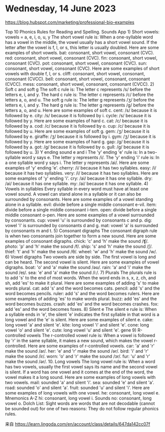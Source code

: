 # Wednesday, 14 June 2023

https://blog.hubspot.com/marketing/professional-bio-examples

Top 10 Phonics Rules for Reading and Spelling. Sounds App 1) Short vowels: vowels = a, e, i, o, u, y The short vowel rule is: When a one-syllable word has a vowel in the middle, the vowel usually has a short vowel sound. If the letter after the vowel is f, l, or s, this letter is usually doubled. Here are some examples of short vowels. bat: consonant, short vowel, consonant (CVC). red: consonant, short vowel, consonant (CVC). fin: consonant, short vowel, consonant (CVC). pot: consonant, short vowel, consonant (CVC). sun: consonant, short vowel, consonant (CVC). Here are some examples of short vowels with double f, l, or s. cliff: consonant, short vowel, consonant, consonant (CVCC). bell: consonant, short vowel, consonant, consonant (CVCC). mess: consonant, short vowel, consonant, consonant (CVCC). 2) Soft c and soft g The soft c rule is: The letter c represents /s/ before the letters e, i, and y. The hard c rule is: The letter c represents /c/ before the letters a, o, and u. The soft g rule is: The letter g represents /ʒ/ before the letters e, i, and y. The hard g rule is: The letter g represents /g/ before the letters a, o, and u. Here are some examples of soft c. cent: /s/ because it is followed by e. city: /s/ because it is followed by i. cycle: /s/ because it is followed by y. Here are some examples of hard c. cat: /c/ because it is followed by a. cod: /c/ because it is followed by o. cup: /c/ because it is followed by u. Here are some examples of soft g. gem: /ʒ/ because it is followed by e. giraffe: /ʒ/ because it is followed by i. gym: /ʒ/ because it is followed by y. Here are some examples of hard g. gap: /g/ because it is followed by a. got: /g/ because it is followed by o. gull: /g/ because it is followed by u. 3) Y ending sound e and i The 'y' ending 'e' rule is: In a two-syllable word y says e. The letter y represents /i/. The 'y' ending 'i' rule is: In a one syllable word y says i. The letter y represents /ai/. Here are some examples of 'y' ending 'e'. cherry: /i/ because it has two syllables. easy: /i/ because it has two syllables. very: /i/ because it has two syllables. Here are some examples of 'y' ending 'i'. cry: /ai/ because it has one syllable. dry: /ai/ because it has one syllable. my: /ai/ because it has one syllable. 4) Vowels in syllables Every syllable in every word must have at least one vowel sound. A vowel can stand alone in a syllable or it can also be surrounded by consonants. Here are some examples of a vowel standing alone in a syllable. evil: divide before a single middle consonant e-vil. item: divide before a single middle consonant i-tem. open: divide before a single middle consonant o-pen. Here are some examples of a vowel surrounded by consonants. cup: vowel 'u' is surrounded by consonants c and p. dig: vowel 'i' is surrounded by consonants d and g. mat: vowel 'a' is surrounded by consonants m and t. 5) Consonant digraphs The consonant digraph rule is when two consonants join together to form a new sound. Here are some examples of consonant digraphs. chick: 'c' and 'h' make the sound /ʧ/. photo: 'p' and 'h' make the sound /f/. ship: 's' and 'h' make the sound /ʃ/. thief: 't' and 'h' make the sound /θ/. wheel: 'w' and 'h' make the sound /w/. 6) Vowel digraphs Two vowels are side by side. The first vowel is long and can be heard. The second vowel is silent. Here are some examples of vowel digraphs. boat: 'o' and 'a' make the sound /əʊ/. rain: 'a' and 'i' make the sound /eɪ/. sea: 'e' and 'a' make the sound /iː/. 7) Plurals The plurals rule is to add 's' to the end of most words. When the word ends in s, x, z, ch, and sh, add 'es' to make it plural. Here are some examples of adding 's' to make words plural. cat: add 's' and the word becomes cats. pencil: add 's' and the word becomes pencils. ruler: add 's' and the word becomes rulers. Here are some examples of adding 'es' to make words plural. buzz: add 'es' and the word becomes buzzes. crash: add 'es' and the word becomes crashes. fox: add 'es' and the word becomes foxes. 8) Silent e The silent e rule is: When a syllable ends in 'e', the silent 'e' indicates the first syllable in that word is a long vowel and the 'e' is silent. Here are some examples of silent e. cake: long vowel 'a' and silent 'e'. kite: long vowel 'i' and silent 'e'. cone: long vowel 'o' and silent 'e'. cute: long vowel 'u' and silent 'e'. gene 9) R-controlled vowels The r-controlled vowel rule is: When a vowel is followed by 'r' in the same syllable, it makes a new sound, which makes the vowel r-controlled. Here are some examples of r-controlled vowels. car: 'a' and 'r' make the sound /ar/. her: 'e' and 'r' make the sound /ər/. bird: 'i' and 'r' make the sound /ir/. worn: 'o' and 'r' make the sound /ɔr/. fur: 'u' and 'r' make the sound /ər/. 10. Long vowels The long vowel rule is: When a word has two vowels, usually the first vowel says its name and the second vowel is silent. If a word has one vowel and it comes at the end of the word, the vowel makes it a long sound. Here are some examples of long vowels with two vowels. mail: sounded 'a' and silent 'i'. sea: sounded 'e' and silent 'a'. road: sounded 'o' and silent 'a'. fruit: sounded 'u' and silent 'i'. Here are some examples of long vowels with one vowel. he: consonant, long vowel e. Mnemonics A-Z hi: consonant, long vowel i. Sounds no: consonant, long vowel o. Dolch List: Sight words are words that are not decodable (cannot be sounded out) for one of two reasons: They do not follow regular phonics rules.

来自 <https://learn.lingoda.com/en/account/class/details/647da142cc07f> 